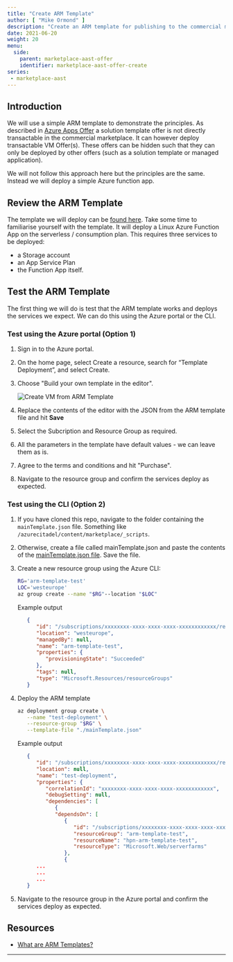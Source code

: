```yaml
---
title: "Create ARM Template"
author: [ "Mike Ormond" ]
description: "Create an ARM template for publishing to the commercial marketplace."
date: 2021-06-20
weight: 20
menu:
  side:
    parent: marketplace-aast-offer
    identifier: marketplace-aast-offer-create
series:
 - marketplace-aast
---
```


## Introduction

We will use a simple ARM template to demonstrate the principles. As described in [Azure Apps Offer](/marketplace/introduction/offertypes#azure-apps-offer) a solution template offer is not directly transactable in the commercial marketplace. It can however deploy transactable VM Offer(s). These offers can be hidden such that they can only be deployed by other offers (such as a solution template or managed application).

We will not follow this approach here but the principles are the same. Instead we will deploy a simple Azure function app.

## Review the ARM Template

The template we will deploy can be [found here](/marketplace/_scripts/mainTemplate.json). Take some time to familiarise yourself with the template. It will deploy a Linux Azure Function App on the serverless / consumption plan. This requires three services to be deployed:

* a Storage account
* an App Service Plan
* the Function App itself.  

## Test the ARM Template

The first thing we will do is test that the ARM template works and deploys the services we expect. We can do this using the Azure portal or the CLI.

### Test using the Azure portal (Option 1)

1. Sign in to the Azure portal.
1. On the home page, select Create a resource, search for “Template Deployment”, and select Create.
1. Choose "Build your own template in the editor".

   ![Create VM from ARM Template](/marketplace/_images/create-from-template.png)

1. Replace the contents of the editor with the JSON from the ARM template file and hit **Save**
1. Select the Subcription and Resource Group as required.
1. All the parameters in the template have default values - we can leave them as is.
1. Agree to the terms and conditions and hit "Purchase".
1. Navigate to the resource group and confirm the services deploy as expected.

### Test using the CLI (Option 2)

1. If you have cloned this repo, navigate to the folder containing the `mainTemplate.json` file. Something like `/azurecitadel/content/marketplace/_scripts`.
1. Otherwise, create a file called mainTemplate.json and paste the contents of the [mainTemplate.json file](/marketplace/_scripts/mainTemplate.json). Save the file.
1. Create a new resource group using the Azure CLI:

   ```bash
   RG='arm-template-test'
   LOC='westeurope'
   az group create --name "$RG"--location "$LOC"
   ```

   Example output

   ```json
      {
         "id": "/subscriptions/xxxxxxxx-xxxx-xxxx-xxxx-xxxxxxxxxxxx/resourceGroups/arm-template-test",
         "location": "westeurope",
         "managedBy": null,
         "name": "arm-template-test",
         "properties": {
            "provisioningState": "Succeeded"
         },
         "tags": null,
         "type": "Microsoft.Resources/resourceGroups"
      }
   ```

1. Deploy the ARM template

   ```bash
   az deployment group create \
      --name "test-deployment" \
      --resource-group "$RG" \
      --template-file "./mainTemplate.json"
   ```

   Example output

   ```json
      {
         "id": "/subscriptions/xxxxxxxx-xxxx-xxxx-xxxx-xxxxxxxxxxxx/resourceGroups/arm-template-test/providers/Microsoft.Resources/deployments/test-deployment",
         "location": null,
         "name": "test-deployment",
         "properties": {
            "correlationId": "xxxxxxxx-xxxx-xxxx-xxxx-xxxxxxxxxxxx",
            "debugSetting": null,
            "dependencies": [
               {
               "dependsOn": [
                  {
                     "id": "/subscriptions/xxxxxxxx-xxxx-xxxx-xxxx-xxxxxxxxxxxx/resourceGroups/arm-template-test/providers/Microsoft.Web/serverfarms/hpn-arm-template-test",
                     "resourceGroup": "arm-template-test",
                     "resourceName": "hpn-arm-template-test",
                     "resourceType": "Microsoft.Web/serverfarms"
                  },
                  {
         ...
         ...
         ...
      }
   ```

1. Navigate to the resource group in the Azure portal and confirm the services deploy as expected.

## Resources

* [What are ARM Templates?](https://docs.microsoft.com/azure/azure-resource-manager/templates/overview)

---
